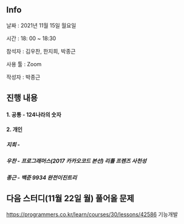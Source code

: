 ## Info

날짜  : 2021년 11월 15일 월요일

시간 : 18: 00 ~  18:30

참석자 : 김우찬, 한지희, 박종근

사용 툴 : Zoom

작성자 : 박종근



## 진행 내용

#### 1.  공통 - 124나라의 숫자



#### 2.  개인

##### 지희 - 



#####	우찬 - 프로그래머스(2017 카카오코드 본선) 리틀 프렌즈 사천성



##### 종근 - 백준 9934 완전이진트리



## 다음 스터디(11월 22일 월) 풀어올 문제

https://programmers.co.kr/learn/courses/30/lessons/42586 기능개발
